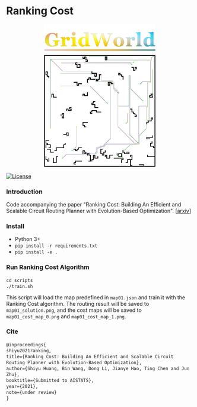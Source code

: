 # Ranking Cost

<div align="center">
<img width="300px" height="auto" src="./docs/figures/gridworld.png">
</div>
<div align="center">
<img width="300px" height="auto" src="./docs/figures/example_map.png">
</div>


[![License](https://img.shields.io/badge/License-Apache%202.0-blue.svg)](https://opensource.org/licenses/Apache-2.0)

### Introduction

Code accompanying the paper 
"Ranking Cost: Building An Efficient and Scalable Circuit Routing Planner with Evolution-Based Optimization". [[arxiv](https://github.com/TARTRL/RankingCost)]

### Install
- Python 3+
- `pip install -r requirements.txt`
- `pip install -e .`

### Run Ranking Cost Algorithm
```
cd scripts
./train.sh
```

This script will load the map predefined in `map01.json` and train it with the Ranking Cost algorithm. 
The routing result will be saved to `map01_solution.png`, 
and the cost maps will be saved to `map01_cost_map_0.png` and `map01_cost_map_1.png`.

### Cite

```
@inproceedings{
shiyu2021ranking,
title={Ranking Cost: Building An Efficient and Scalable Circuit Routing Planner with Evolution-Based Optimization},
author={Shiyu Huang, Bin Wang, Dong Li, Jianye Hao, Ting Chen and Jun Zhu},
booktitle={Submitted to AISTATS},
year={2021},
note={under review}
}
```